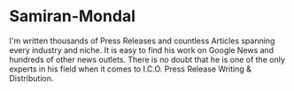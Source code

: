 # Samiran-Mondal
I'm written thousands of Press Releases and countless Articles spanning every industry and niche. It is easy to find his work on Google News and hundreds of other news outlets. There is no doubt that he is one of the only experts in his field when it comes to I.C.O. Press Release Writing &amp; Distribution.
